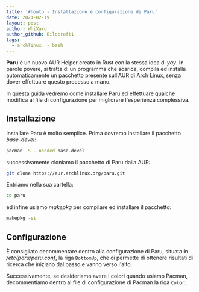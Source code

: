 ```yaml
---
title: '#howto - Installazione e configurazione di Paru'
date: 2021-02-19
layout: post
author: WhiXard
author_github: Bildcraft1
tags:
  - archlinux  - bash
---
```

**Paru** è un nuovo AUR Helper creato in Rust con la stessa idea di *yay*. In parole povere, si tratta di un programma che scarica, compila ed installa automaticamente un pacchetto presente sull'AUR di Arch Linux, senza dover effettuare questo processo a mano.

In questa guida vedremo come installare Paru ed effettuare qualche modifica al file di configurazione per migliorare l'esperienza complessiva.

## Installazione
Installare Paru è molto semplice. Prima dovremo installare il pacchetto *base-devel*:
```bash
pacman -S --needed base-devel
```
successivamente cloniamo il pacchetto di Paru dalla AUR:
```bash
git clone https://aur.archlinux.org/paru.git
```
Entriamo nella sua cartella:
```bash
cd paru
```
ed infine usiamo *makepkg* per compilare ed installare il pacchetto:
```bash
makepkg -si
```

## Configurazione
È consigliato decommentare dentro alla configurazione di Paru, situata in _/etc/paru/paru.conf_, la riga `BottomUp`, che ci permette di ottenere risultati di ricerca che iniziano dal basso e vanno verso l'alto.

Successivamente, se desideriamo avere i colori quando usiamo Pacman, decommentiamo dentro al file di configurazione di Pacman la riga `Color`.

